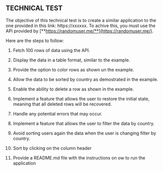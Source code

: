 ## TECHNICAL TEST 

The objective of this technical test is to create a similar application to the one provided in this link: https://xxxxxx. To achive this, you must use the APi provided by [**https://randomuser.me/**](https://randomuser.me/).


Here are the steps to follow:

1. Fetch 100 rows of data using the API.

2. Display the data in a table format, similar to the example.

3. Provide the option to color rows as shown un the example.

4. Allow the data to be sorted by country as demostrated in the example.

5. Enable the ability to delete a row as shown in the example.

6. Implement a feature that allows the user to restore the initial state, meaning that all deleted rows will be recovered.

7. Handle any potential errors that may occur.

8. Implement a feature that allows the user to filter the data by country.

9. Avoid sorting users again the data when the user is changing filter by country.

10. Sort by clicking on the column header

11. Provide a README.md file with the instructions on ow to run the application

